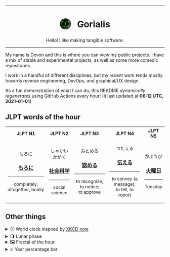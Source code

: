***

<h1 align="center">
<sub>
    <img src="readme/resources/avatar.png" height="36">
</sub>
&nbsp;
Gorialis
</h1>
<p align="center">
Hello! I like making tangible software.
</p>

***

My name is Devon and this is where you can view my public projects. I have a mix of stable and experimental projects, as well as some more comedic repositories.

I work in a handful of different disciplines, but my recent work tends mostly towards reverse engineering, DevOps, and graphical/UX design.

As a fun demonstration of what I can do, this README *dynamically regenerates* using GitHub Actions every hour! (it last updated at **06:12 UTC, 2021-01-01**)

<h2>JLPT words of the hour</h2>
<table>
    <tr>
        <th>JLPT N1</th>
        <th>JLPT N2</th>
        <th>JLPT N3</th>
        <th>JLPT N4</th>
        <th>JLPT N5</th>
    </tr>
    <tr>
        <td>
            <p align="center">もろに</p>
            <h3 align="center"><b><a href="https://jisho.org/search/%E3%82%82%E3%82%8D%E3%81%AB">もろに</a></b></h3>
            <hr>
            <p align="center">completely,<wbr> altogether,<wbr> bodily</p>
        </td>
        <td>
            <p align="center">しゃかいかがく</p>
            <h3 align="center"><b><a href="https://jisho.org/search/%E7%A4%BE%E4%BC%9A%E7%A7%91%E5%AD%A6">社会科学</a></b></h3>
            <hr>
            <p align="center">social science</p>
        </td>
        <td>
            <p align="center">みとめる</p>
            <h3 align="center"><b><a href="https://jisho.org/search/%E8%AA%8D%E3%82%81%E3%82%8B">認める</a></b></h3>
            <hr>
            <p align="center">to recognize,<wbr> to notice;<br> to approve</p>
        </td>
        <td>
            <p align="center">つたえる</p>
            <h3 align="center"><b><a href="https://jisho.org/search/%E4%BC%9D%E3%81%88%E3%82%8B">伝える</a></b></h3>
            <hr>
            <p align="center">to convey (a message);<br> to tell,<wbr> to report</p>
        </td>
        <td>
            <p align="center">かようび</p>
            <h3 align="center"><b><a href="https://jisho.org/search/%E7%81%AB%E6%9B%9C%E6%97%A5">火曜日</a></b></h3>
            <hr>
            <p align="center">Tuesday</p>
        </td>
    </tr>
</table>

<h2>Other things</h2>
<details>
<summary>🕕  World clock inspired by <a href="https://xkcd.com/now">XKCD now</a></summary>

> <img src="generated/now.png" width="512">

</details>
<details>
<summary>🌖 Lunar phase</summary>

The moon is approximately 61.57% through its phase (Waning Gibbous).

</details>
<details>
<summary>&#x1f5bc; Fractal of the hour</summary>

> <img src="generated/fractal.png" width="512">

</details>
<details>
<summary>&#x23f2; Year percentage bar</summary>
<pre><code>2021 [▁▁▁▁▁▁▁▁▁▁▁▁▁▁▁▁▁▁▁▁] 0.07%</code></pre>
</details>
